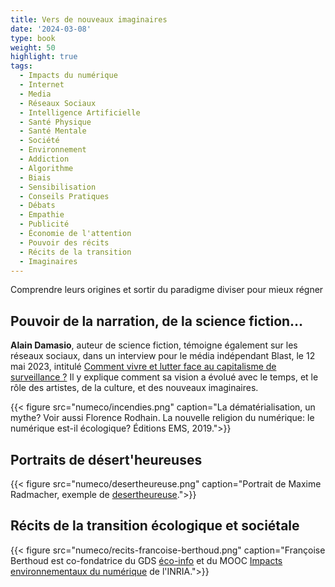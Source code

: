 ```yaml
---
title: Vers de nouveaux imaginaires
date: '2024-03-08'
type: book
weight: 50
highlight: true
tags:
  - Impacts du numérique
  - Internet
  - Media
  - Réseaux Sociaux
  - Intelligence Artificielle
  - Santé Physique
  - Santé Mentale
  - Société
  - Environnement
  - Addiction
  - Algorithme
  - Biais
  - Sensibilisation
  - Conseils Pratiques
  - Débats
  - Empathie
  - Publicité
  - Économie de l'attention
  - Pouvoir des récits
  - Récits de la transition
  - Imaginaires
---
```


Comprendre leurs origines et sortir du paradigme diviser pour mieux régner

<!--more-->

## Pouvoir de la narration, de la science fiction…

<b>Alain Damasio</b>, auteur de science fiction, témoigne également sur les réseaux sociaux, dans un interview pour le média indépendant Blast, le 12 mai 2023, intitulé [Comment vivre et lutter face au capitalisme de surveillance ?](https://www.blast-info.fr/emissions/2023/comment-vivre-et-lutter-face-au-capitalisme-de-surveillance-n6ikLh60SOONUvL90mXXTg) Il y explique comment sa vision a évolué avec le temps, et le rôle des artistes, de la culture, et des nouveaux imaginaires.

{{< figure src="numeco/incendies.png" caption="La dématérialisation, un mythe? Voir aussi Florence Rodhain. La nouvelle religion du numérique: le numérique est-il écologique?  Éditions EMS, 2019.">}}

## Portraits de désert'heureuses

{{< figure src="numeco/desertheureuse.png" caption="Portrait de Maxime Radmacher, exemple de [desertheureuse](https://desertheureuses.noblogs.org/).">}}

## Récits de la transition écologique et sociétale

{{< figure src="numeco/recits-francoise-berthoud.png" caption="Françoise Berthoud est co-fondatrice du GDS [éco-info](https://ecoinfo.cnrs.fr/le-gds-ecoinfo/) et du MOOC [Impacts environnementaux du numérique](https://www.fun-mooc.fr/fr/cours/impacts-environnementaux-du-numerique/) de l'INRIA.">}}
